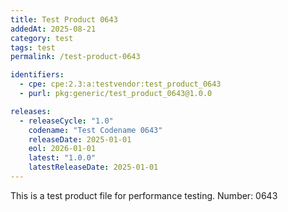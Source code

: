 ```yaml
---
title: Test Product 0643
addedAt: 2025-08-21
category: test
tags: test
permalink: /test-product-0643

identifiers:
  - cpe: cpe:2.3:a:testvendor:test_product_0643
  - purl: pkg:generic/test_product_0643@1.0.0

releases:
  - releaseCycle: "1.0"
    codename: "Test Codename 0643"
    releaseDate: 2025-01-01
    eol: 2026-01-01
    latest: "1.0.0"
    latestReleaseDate: 2025-01-01
---
```


This is a test product file for performance testing. Number: 0643
